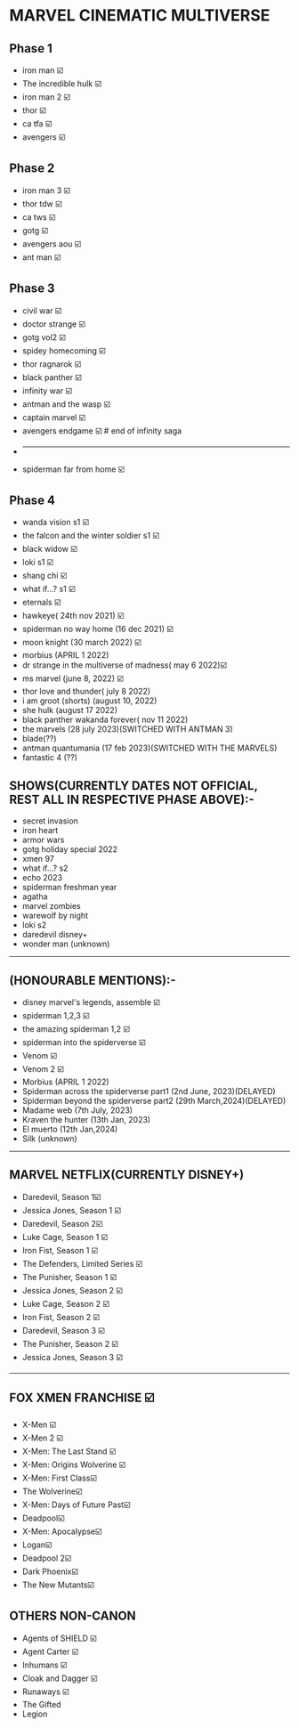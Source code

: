 # MARVEL CINEMATIC MULTIVERSE

## Phase 1
- iron man ☑️
- The incredible hulk  ☑️
- iron man 2 ☑️
- thor ☑️
- ca tfa ☑️
- avengers ☑️

## Phase 2
- iron man 3 ☑️
- thor tdw ☑️
- ca tws ☑️
- gotg ☑️
- avengers aou ☑️
- ant man ☑️

## Phase 3
- civil war ☑️
- doctor strange ☑️
- gotg vol2 ☑️
- spidey homecoming ☑️
- thor ragnarok ☑️
- black panther ☑️
- infinity war ☑️
- antman and the wasp ☑️
- captain marvel ☑️
- avengers endgame ☑️    # end of infinity saga
- <hr/>
- spiderman far from home ☑️

## Phase 4
- wanda vision s1 ☑️
- the falcon and the winter soldier s1 ☑️
- black widow ☑️
- loki s1 ☑️
- shang chi ☑️
- what if...? s1 ☑️
- eternals ☑️ 
- hawkeye( 24th nov 2021) ☑️
- spiderman no way home (16 dec 2021) ☑️ 
- moon knight (30 march 2022) ☑️
- morbius (APRIL 1 2022) 
- dr strange in the multiverse of madness( may 6 2022)☑️
- ms marvel (june 8, 2022) ☑️
- thor love and thunder( july 8  2022)
- i am groot (shorts) (august 10, 2022)
- she hulk (august 17 2022)
- black panther wakanda forever( nov 11 2022)
- the marvels (28 july  2023)(SWITCHED WITH ANTMAN 3)
- blade(??)
- antman quantumania (17 feb 2023)(SWITCHED WITH THE MARVELS)
- fantastic 4 (??)

## SHOWS(CURRENTLY DATES NOT OFFICIAL, REST ALL IN RESPECTIVE PHASE ABOVE):-
- secret invasion
- iron heart
- armor wars
- gotg holiday special 2022
- xmen 97
- what if...? s2
- echo 2023
- spiderman freshman year
- agatha 
- marvel zombies
- warewolf by night
- loki s2
- daredevil disney+
- wonder man (unknown)

<hr>

## (HONOURABLE MENTIONS):-
- disney marvel's legends, assemble ☑️
- spiderman 1,2,3 ☑️
- the amazing spiderman 1,2  ☑️
- spiderman into the spiderverse ☑️
- Venom ☑️
- Venom 2 ☑️
- Morbius (APRIL 1 2022)
- Spiderman across the spiderverse part1 (2nd June, 2023)(DELAYED)
- Spiderman beyond the spiderverse part2 (29th March,2024)(DELAYED)
- Madame web (7th July, 2023)
- Kraven the hunter (13th Jan, 2023)
- El muerto (12th Jan,2024)
- Silk (unknown)

<hr>

## MARVEL NETFLIX(CURRENTLY DISNEY+)
- Daredevil, Season 1☑️
- Jessica Jones, Season 1 ☑️
- Daredevil, Season 2☑️
- Luke Cage, Season 1 ☑️
- Iron Fist, Season 1 ☑️
- The Defenders, Limited Series ☑️
- The Punisher, Season 1 ☑️
- Jessica Jones, Season 2 ☑️
- Luke Cage, Season 2 ☑️
- Iron Fist, Season 2 ☑️
- Daredevil, Season 3 ☑️
- The Punisher, Season 2 ☑️
- Jessica Jones, Season 3 ☑️

<hr>

## FOX XMEN FRANCHISE ☑️
- X-Men ☑️
- X-Men 2 ☑️
- X-Men: The Last Stand ☑️
- X-Men: Origins Wolverine ☑️
- X-Men: First Class☑️
- The Wolverine☑️
- X-Men: Days of Future Past☑️
- Deadpool☑️
- X-Men: Apocalypse☑️
- Logan☑️
- Deadpool 2☑️
- Dark Phoenix☑️
- The New Mutants☑️

## OTHERS NON-CANON 
- Agents of SHIELD ☑️
- Agent Carter ☑️
- Inhumans ☑️
- Cloak and Dagger ☑️
- Runaways ☑️
- The Gifted 
- Legion 

